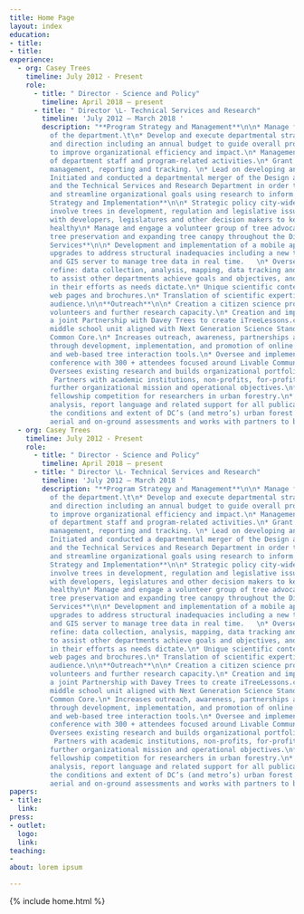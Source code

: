 ```yaml
---
title: Home Page
layout: index
education:
- title:
- title:
experience:
  - org: Casey Trees
    timeline: July 2012 - Present
    role:
      - title: " Director - Science and Policy"
        timeline: April 2018 – present
      - title: " Director \L- Technical Services and Research"
        timeline: 'July 2012 – March 2018 '
        description: "**Program Strategy and Management**\n\n* Manage finances and operations
          of the department.\t\n* Develop and execute departmental strategic plan, support
          and direction including an annual budget to guide overall programmatic direction
          to improve organizational efficiency and impact.\n* Management and evaluation
          of department staff and program-related activities.\n* Grant proposal, implementation,
          management, reporting and tracking. \n* Lead on developing annual program evaluations.\n*
          Initiated and conducted a departmental merger of the Design and Advocacy Department
          and the Technical Services and Research Department in order to create efficiencies
          and streamline organizational goals using research to inform policy.\n\n**Policy
          Strategy and Implementation**\n\n* Strategic policy city-wide initiatives that
          involve trees in development, regulation and legislative issues.\n* Communicate
          with developers, legislatures and other decision makers to keep the urban forest
          healthy\n* Manage and engage a volunteer group of tree advocates around development,
          tree preservation and expanding tree canopy throughout the District.\n\n\t**Technical
          Services**\n\n* Development and implementation of a mobile application and technological
          upgrades to address structural inadequacies including a new tree tracking application
          and GIS server to manage tree data in real time.   \n* Oversee, conduct and
          refine: data collection, analysis, mapping, data tracking and related services
          to assist other departments achieve goals and objectives, and; to assist partners
          in their efforts as needs dictate.\n* Unique scientific content creation for
          web pages and brochures.\n* Translation of scientific expertise for a non-technical
          audience.\n\n**Outreach**\n\n* Creation a citizen science program to engage
          volunteers and further research capacity.\n* Creation and implementation of
          a joint Partnership with Davey Trees to create iTreeLessons.com - a freely available
          middle school unit aligned with Next Generation Science Standards (NGSS) and
          Common Core.\n* Increases outreach, awareness, partnerships and participation
          through development, implementation, and promotion of online mapping, CT application
          and web-based tree interaction tools.\n* Oversee and implement a biennial research
          conference with 300 + attendees focused around Livable Communities.\n\n**Research**\n\n*
          Oversees existing research and builds organizational portfolio to increase research.
           Partners with academic institutions, non-profits, for-profits and others to
          further organizational mission and operational objectives.\n* Oversees annual
          fellowship competition for researchers in urban forestry.\n* Provides data compilation,
          analysis, report language and related support for all publications.\n* Monitors
          the conditions and extent of DC’s (and metro’s) urban forest through regular
          aerial and on-ground assessments and works with partners to build regional coordination/cooperation."
  - org: Casey Trees
    timeline: July 2012 - Present
    role:
      - title: " Director - Science and Policy"
        timeline: April 2018 – present
      - title: " Director \L- Technical Services and Research"
        timeline: 'July 2012 – March 2018 '
        description: "**Program Strategy and Management**\n\n* Manage finances and operations
          of the department.\t\n* Develop and execute departmental strategic plan, support
          and direction including an annual budget to guide overall programmatic direction
          to improve organizational efficiency and impact.\n* Management and evaluation
          of department staff and program-related activities.\n* Grant proposal, implementation,
          management, reporting and tracking. \n* Lead on developing annual program evaluations.\n*
          Initiated and conducted a departmental merger of the Design and Advocacy Department
          and the Technical Services and Research Department in order to create efficiencies
          and streamline organizational goals using research to inform policy.\n\n**Policy
          Strategy and Implementation**\n\n* Strategic policy city-wide initiatives that
          involve trees in development, regulation and legislative issues.\n* Communicate
          with developers, legislatures and other decision makers to keep the urban forest
          healthy\n* Manage and engage a volunteer group of tree advocates around development,
          tree preservation and expanding tree canopy throughout the District.\n\n\t**Technical
          Services**\n\n* Development and implementation of a mobile application and technological
          upgrades to address structural inadequacies including a new tree tracking application
          and GIS server to manage tree data in real time.   \n* Oversee, conduct and
          refine: data collection, analysis, mapping, data tracking and related services
          to assist other departments achieve goals and objectives, and; to assist partners
          in their efforts as needs dictate.\n* Unique scientific content creation for
          web pages and brochures.\n* Translation of scientific expertise for a non-technical
          audience.\n\n**Outreach**\n\n* Creation a citizen science program to engage
          volunteers and further research capacity.\n* Creation and implementation of
          a joint Partnership with Davey Trees to create iTreeLessons.com - a freely available
          middle school unit aligned with Next Generation Science Standards (NGSS) and
          Common Core.\n* Increases outreach, awareness, partnerships and participation
          through development, implementation, and promotion of online mapping, CT application
          and web-based tree interaction tools.\n* Oversee and implement a biennial research
          conference with 300 + attendees focused around Livable Communities.\n\n**Research**\n\n*
          Oversees existing research and builds organizational portfolio to increase research.
           Partners with academic institutions, non-profits, for-profits and others to
          further organizational mission and operational objectives.\n* Oversees annual
          fellowship competition for researchers in urban forestry.\n* Provides data compilation,
          analysis, report language and related support for all publications.\n* Monitors
          the conditions and extent of DC’s (and metro’s) urban forest through regular
          aerial and on-ground assessments and works with partners to build regional coordination/cooperation."
papers:
- title:
  link:
press:
- outlet:
  logo:
  link:
teaching:
-
about: lorem ipsum

---
```

{% include home.html %}
